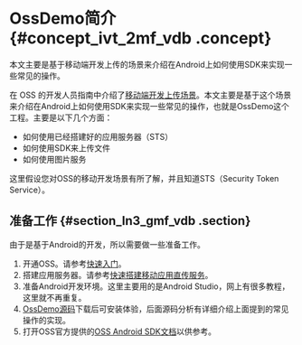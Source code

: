 # OssDemo简介 {#concept_ivt_2mf_vdb .concept}

本文主要是基于移动端开发上传的场景来介绍在Android上如何使用SDK来实现一些常见的操作。

在 OSS 的开发人员指南中介绍了[移动端开发上传场景](../../../../cn.zh-CN/开发指南/接入OSS/基于OSS的移动开发.md#)。本文主要是基于这个场景来介绍在Android上如何使用SDK来实现一些常见的操作，也就是OssDemo这个工程。主要是以下几个方面：

-   如何使用已经搭建好的应用服务器（STS）
-   如何使用SDK来上传文件
-   如何使用图片服务

这里假设您对OSS的移动开发场景有所了解，并且知道STS（Security Token Service）。

## 准备工作 {#section_ln3_gmf_vdb .section}

由于是基于Android的开发，所以需要做一些准备工作。

1.  开通OSS。请参考[快速入门](../../../../cn.zh-CN/快速入门/开始使用阿里云OSS.md#)。
2.  搭建应用服务器。请参考[快速搭建移动应用直传服务](cn.zh-CN/最佳实践/移动应用端直传实践/快速搭建移动应用直传服务.md#)。
3.  准备Android开发环境。这里主要用的是Android Studio，网上有很多教程，这里就不再重复。
4.   [OssDemo源码](https://docs-aliyun.cn-hangzhou.oss.aliyun-inc.com/internal/oss/0.0.4/assets/sdk/OssDemo_2016-01-19.zip)下载后可安装体验，后面源码分析有详细介绍上面提到的常见操作的实现。
5.  打开OSS官方提供的[OSS Android SDK文档](https://help.aliyun.com/document_detail/32043.html)以供参考。

